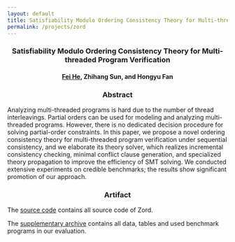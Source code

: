 ```yaml
---
layout: default
title: Satisfiability Modulo Ordering Consistency Theory for Multi-threaded Program Verification
permalink: /projects/zord
---
```


### <center>Satisfiability Modulo Ordering Consistency Theory for Multi-threaded Program Verification</center>

#### <center><a href="https://feihe.github.io/">Fei He</a>, Zhihang Sun, and Hongyu Fan</center>

### <center>Abstract</center>

Analyzing multi-threaded programs is hard due to the number of thread interleavings. Partial orders can be used for modeling and analyzing multi-threaded programs. However, there is no dedicated decision procedure for solving partial-order constraints. In this paper, we propose a novel ordering consistency theory for multi-threaded program verification under sequential consistency, and we elaborate its theory solver, which realizes incremental consistency checking, minimal conflict clause generation, and specialized theory propagation to improve the efficiency of SMT solving. We conducted extensive experiments on credible benchmarks; the results show significant promotion of our approach.

### <center>Artifact</center>

The <a href="https://cloud.tsinghua.edu.cn/f/ee6cce063c9c4b2394d3">source code</a> contains all source code of Zord.

The <a href="https://cloud.tsinghua.edu.cn/f/d98603a405a9486baec5/">supplementary archive</a> contains all data, tables and used benchmark programs in our evaluation.
